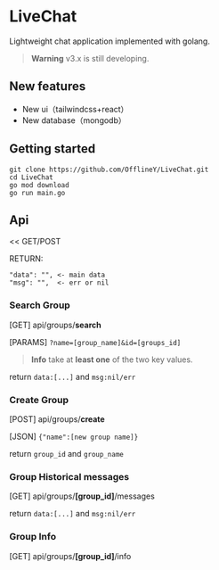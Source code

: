
# LiveChat
Lightweight chat application implemented with golang.

> **Warning**
> v3.x is still developing.

## New features



- New ui（tailwindcss+react）
- New database（mongodb）

## Getting started

```shell
git clone https://github.com/OfflineY/LiveChat.git
cd LiveChat
go mod download
go run main.go
```

## Api
<< GET/POST

RETURN:
```
"data": "", <- main data
"msg": "",  <- err or nil
```

### Search Group
[GET] api/groups/**search**

[PARAMS] `?name=[group_name]&id=[groups_id]`

> **Info**
> take at **least one** of the two key values.

return `data:[...]` and `msg:nil/err`

### Create Group
[POST] api/groups/**create**

[JSON] `{"name":[new group name]}`

return `group_id` and `group_name`

### Group Historical messages
[GET] api/groups/**[group_id]**/messages

return `data:[...]` and `msg:nil/err`

### Group Info
[GET] api/groups/**[group_id]**/info

